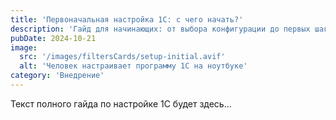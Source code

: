```yaml
---
title: 'Первоначальная настройка 1С: с чего начать?'
description: 'Гайд для начинающих: от выбора конфигурации до первых шагов в системе. Избегаем типичных ошибок и закладываем прочный фундамент.'
pubDate: 2024-10-21
image:
  src: '/images/filtersCards/setup-initial.avif'
  alt: 'Человек настраивает программу 1С на ноутбуке'
category: 'Внедрение'
---
```


Текст полного гайда по настройке 1С будет здесь...
